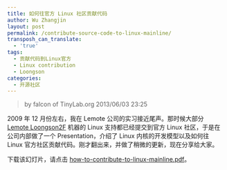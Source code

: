 ```yaml
---
title: 如何往官方 Linux 社区贡献代码
author: Wu Zhangjin
layout: post
permalink: /contribute-source-code-to-linux-mainline/
transposh_can_translate:
  - 'true'
tags:
  - 贡献代码到Linux官方
  - Linux contribution
  - Loongson
categories:
  - 开源社区
---
```


> by falcon of TinyLab.org
> 2013/06/03 23:25

2009 年 12 月份左右，我在 Lemote 公司的实习接近尾声。那时候大部分 [Lemote Loongson2F](http://www.lemote.com/products/) 机器的 Linux 支持都已经提交到官方 Linux 社区，于是在公司内部做了一个 Presentation，介绍了 Linux 内核的开发模型以及如何往 Linux 官方社区贡献代码。刚才翻出来，并做了稍微的更新，现在分享给大家。

下载该幻灯片，请点击 [how-to-contribute-to-linux-mainline.pdf](/wp-content/uploads/2013/06/how-to-contribute-to-linux-mainline.pdf)。
